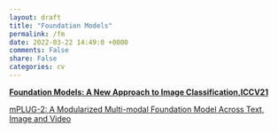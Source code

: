 ```yaml
---
layout: draft
title: "Foundation Models"
permalink: /fm
date: 2022-03-22 14:49:0 +0000
comments: False
share: False
categories: cv
---
```



**[Foundation Models: A New Approach to Image Classification,ICCV21](https://arxiv.org/pdf/2108.01938.pdf)**


[mPLUG-2: A Modularized Multi-modal Foundation Model Across Text, Image and Video](https://arxiv.org/pdf/2302.00402.pdf)






